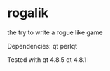 rogalik
=======

the try to write a rogue like game

Dependencies:
   qt
   perlqt

Tested with
   qt 4.8.5
   qt 4.8.1
